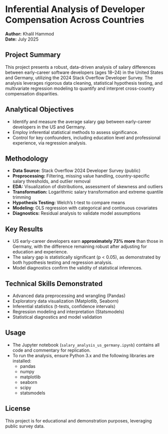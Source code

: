 # Inferential Analysis of Developer Compensation Across Countries

**Author:** Khalil Hammod  
**Date:** July 2025

## Project Summary

This project presents a robust, data-driven analysis of salary differences between early-career software developers (ages 18–24) in the United States and Germany, utilizing the 2024 Stack Overflow Developer Survey. The analysis leverages rigorous data cleaning, statistical hypothesis testing, and multivariate regression modeling to quantify and interpret cross-country compensation disparities.

## Analytical Objectives

- Identify and measure the average salary gap between early-career developers in the US and Germany.
- Employ inferential statistical methods to assess significance.
- Control for key confounders, including education level and professional experience, via regression analysis.

## Methodology

- **Data Source:** Stack Overflow 2024 Developer Survey (public)
- **Preprocessing:** Filtering, missing value handling, country-specific salary thresholds, and outlier removal
- **EDA:** Visualization of distributions, assessment of skewness and outliers
- **Transformation:** Logarithmic salary transformation and extreme quantile trimming
- **Hypothesis Testing:** Welch’s t-test to compare means
- **Modeling:** OLS regression with categorical and continuous covariates
- **Diagnostics:** Residual analysis to validate model assumptions

## Key Results

- US early-career developers earn **approximately 73% more** than those in Germany, with the difference remaining robust after adjusting for education and experience.
- The salary gap is statistically significant (p < 0.05), as demonstrated by both hypothesis testing and regression analysis.
- Model diagnostics confirm the validity of statistical inferences.

## Technical Skills Demonstrated

- Advanced data preprocessing and wrangling (Pandas)
- Exploratory data visualization (Matplotlib, Seaborn)
- Inferential statistics (t-tests, confidence intervals)
- Regression modeling and interpretation (Statsmodels)
- Statistical diagnostics and model validation

## Usage

- The Jupyter notebook (`salary_analysis_us_germany.ipynb`) contains all code and commentary for replication.
- To run the analysis, ensure Python 3.x and the following libraries are installed:
    - pandas
    - numpy
    - matplotlib
    - seaborn
    - scipy
    - statsmodels

## License

This project is for educational and demonstration purposes, leveraging public survey data.  

